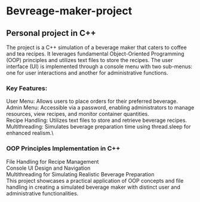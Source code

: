 # Bevreage-maker-project
## Personal project in C++
The project is a C++ simulation of a beverage maker that caters to coffee and tea recipes. It leverages fundamental Object-Oriented Programming (OOP) principles and utilizes text files to store the recipes. The user interface (UI) is implemented through a console menu with two sub-menus: one for user interactions and another for administrative functions.

### Key Features:

User Menu: Allows users to place orders for their preferred beverage.\
Admin Menu: Accessible via a password, enabling administrators to manage resources, view recipes, and monitor container quantities.\
Recipe Handling: Utilizes text files to store and retrieve beverage recipes.\
Multithreading: Simulates beverage preparation time using thread.sleep for enhanced realism.\

### OOP Principles Implementation in C++
File Handling for Recipe Management\
Console UI Design and Navigation\
Multithreading for Simulating Realistic Beverage Preparation\
This project showcases a practical application of OOP concepts and file handling in creating a simulated beverage maker with distinct user and administrative functionalities.
